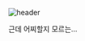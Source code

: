 ![header](https://capsule-render.vercel.app/api?type=rounded&color=gradient&height=200&section=header&text=시작이%20반&20render&fontSize=85&fontColor=3F3F3F&fontAlignY=60)

근데 어찌할지 모르는...
